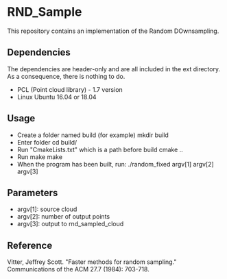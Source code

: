 # RND_Sample #

This repository contains an implementation of the Random DOwnsampling. 

## Dependencies ##

The dependencies are header-only and are all included in the ext directory. As a consequence, there is nothing to do.

* PCL (Point cloud library) - 1.7 version
* Linux Ubuntu 16.04 or 18.04

## Usage ##

* Create a folder named build (for example)
mkdir build
* Enter folder
cd build/
* Run "CmakeLists.txt" which is a path before build
cmake ..
* Run make
make
* When the program has been built, run: 
./random_fixed argv[1] argv[2] argv[3]

## Parameters ##
* argv[1]: source cloud
* argv[2]: number of output points
* argv[3]: output to rnd_sampled_cloud

## Reference ##

Vitter, Jeffrey Scott. "Faster methods for random sampling." Communications of the ACM 27.7 (1984): 703-718.

